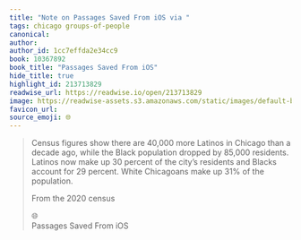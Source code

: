 ```yaml
---
title: "Note on Passages Saved From iOS via "
tags: chicago groups-of-people
canonical: 
author: 
author_id: 1cc7effda2e34cc9
book: 10367892
book_title: "Passages Saved From iOS"
hide_title: true
highlight_id: 213713829
readwise_url: https://readwise.io/open/213713829
image: https://readwise-assets.s3.amazonaws.com/static/images/default-book-icon-4.11327a2af05a.png
favicon_url: 
source_emoji: 🌐
---
```


> Census figures show there are 40,000 more Latinos in Chicago than a decade ago, while the Black population dropped by 85,000 residents. Latinos now make up 30 percent of the city’s residents and Blacks account for 29 percent. White Chicagoans make up 31% of the population.
> 
> From the 2020 census
> <div class="quoteback-footer"><div class="quoteback-avatar"><span class="mini-emoji"> 🌐</span></div><div class="quoteback-metadata"><div class="metadata-inner"><span style="display:none">FROM:</span><div aria-label="" class="quoteback-author"> </div><div aria-label="Passages Saved From iOS" class="quoteback-title"> Passages Saved From iOS</div></div></div></div>